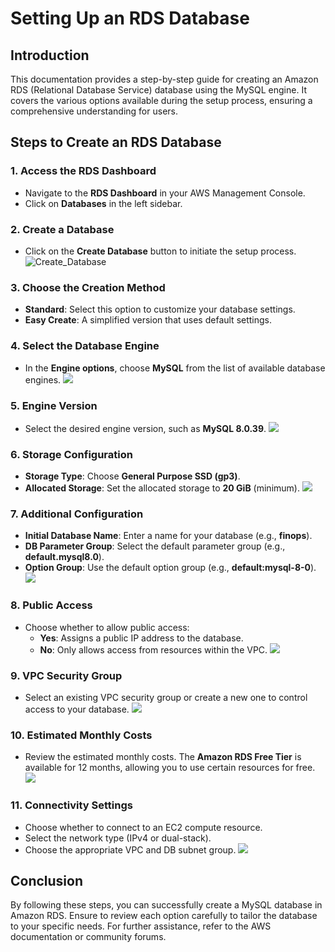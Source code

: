 # Setting Up an RDS Database

## Introduction
This documentation provides a step-by-step guide for creating an Amazon RDS (Relational Database Service) database using the MySQL engine. It covers the various options available during the setup process, ensuring a comprehensive understanding for users.

## Steps to Create an RDS Database

### 1. Access the RDS Dashboard
- Navigate to the **RDS Dashboard** in your AWS Management Console.
- Click on **Databases** in the left sidebar.

### 2. Create a Database
- Click on the **Create Database** button to initiate the setup process.
  ![Create_Database](/images/create_database.png) 

### 3. Choose the Creation Method
- **Standard**: Select this option to customize your database settings.
- **Easy Create**: A simplified version that uses default settings.

### 4. Select the Database Engine
- In the **Engine options**, choose **MySQL** from the list of available database engines.
  ![](/images/mysql_engine.png) 

### 5. Engine Version
- Select the desired engine version, such as **MySQL 8.0.39**.
  ![](/images/mysql_version.png) 

### 6. Storage Configuration
- **Storage Type**: Choose **General Purpose SSD (gp3)**.
- **Allocated Storage**: Set the allocated storage to **20 GiB** (minimum).
  ![](/images/storage_configuration.png) 

### 7. Additional Configuration
- **Initial Database Name**: Enter a name for your database (e.g., **finops**).
- **DB Parameter Group**: Select the default parameter group (e.g., **default.mysql8.0**).
- **Option Group**: Use the default option group (e.g., **default:mysql-8-0**).
  ![](/images/additional_configuration.png) 

### 8. Public Access
- Choose whether to allow public access:
  - **Yes**: Assigns a public IP address to the database.
  - **No**: Only allows access from resources within the VPC.
  ![](/images/public_access.png) 

### 9. VPC Security Group
- Select an existing VPC security group or create a new one to control access to your database.
  ![](/images/vpc_security_group.png) 

### 10. Estimated Monthly Costs
- Review the estimated monthly costs. The **Amazon RDS Free Tier** is available for 12 months, allowing you to use certain resources for free.
  ![](/images/estimated_costs.png) 

### 11. Connectivity Settings
- Choose whether to connect to an EC2 compute resource.
- Select the network type (IPv4 or dual-stack).
- Choose the appropriate VPC and DB subnet group.
  ![](/images/connectivity_settings.png) 

## Conclusion
By following these steps, you can successfully create a MySQL database in Amazon RDS. Ensure to review each option carefully to tailor the database to your specific needs. For further assistance, refer to the AWS documentation or community forums. 
